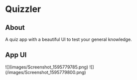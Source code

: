 # Quizzler

<h2>About</h2>
A quiz app with a beautiful UI to test your general knowledge.

<h2>App UI</h2>
![](images/Screenshot_1595779785.png)
![](/images/Screenshot_1595779800.png)
